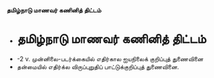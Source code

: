 **தமிழ்நாடு மாணவர் கணினித் திட்டம்**
- # தமிழ்நாடு மாணவர் கணினித் திட்டம்
- -2 v. முன்னிலை-படர்க்கையில் எதிர்கால  ஐயநிலைக்    குறிப்புத் துணைவினை
- தன்மையில் எதிர்க்ல விருப்புறுதிப் பாட்டுக்குறிப்புத் துணைவினை.


